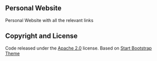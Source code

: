 ## Personal Website
Personal Website with all the relevant links

## Copyright and License
Code released under the [Apache 2.0](https://www.apache.org/licenses/LICENSE-2.0) license.
Based on [Start Bootstrap Theme](http://startbootstrap.com)
